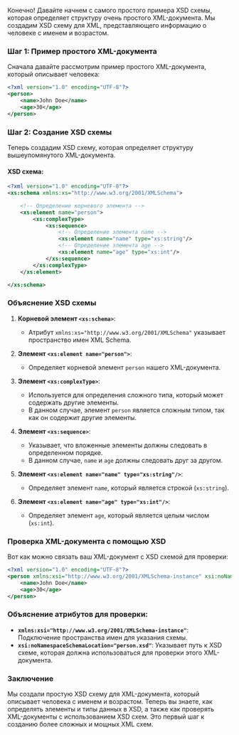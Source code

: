 Конечно! Давайте начнем с самого простого примера XSD схемы, которая определяет структуру очень простого XML-документа. Мы создадим XSD схему для XML, представляющего информацию о человеке с именем и возрастом.

### Шаг 1: Пример простого XML-документа

Сначала давайте рассмотрим пример простого XML-документа, который описывает человека:

```xml
<?xml version="1.0" encoding="UTF-8"?>
<person>
    <name>John Doe</name>
    <age>30</age>
</person>
```

### Шаг 2: Создание XSD схемы

Теперь создадим XSD схему, которая определяет структуру вышеупомянутого XML-документа.

#### XSD схема:

```xml
<?xml version="1.0" encoding="UTF-8"?>
<xs:schema xmlns:xs="http://www.w3.org/2001/XMLSchema">

    <!-- Определение корневого элемента -->
    <xs:element name="person">
        <xs:complexType>
            <xs:sequence>
                <!-- Определение элемента name -->
                <xs:element name="name" type="xs:string"/>
                <!-- Определение элемента age -->
                <xs:element name="age" type="xs:int"/>
            </xs:sequence>
        </xs:complexType>
    </xs:element>

</xs:schema>
```

### Объяснение XSD схемы

1. **Корневой элемент `<xs:schema>`**:
   - Атрибут `xmlns:xs="http://www.w3.org/2001/XMLSchema"` указывает пространство имен XML Schema.

2. **Элемент `<xs:element name="person">`**:
   - Определяет корневой элемент `person` нашего XML-документа.

3. **Элемент `<xs:complexType>`**:
   - Используется для определения сложного типа, который может содержать другие элементы.
   - В данном случае, элемент `person` является сложным типом, так как он содержит другие элементы.

4. **Элемент `<xs:sequence>`**:
   - Указывает, что вложенные элементы должны следовать в определенном порядке.
   - В данном случае, `name` и `age` должны следовать друг за другом.

5. **Элемент `<xs:element name="name" type="xs:string"/>`**:
   - Определяет элемент `name`, который является строкой (`xs:string`).

6. **Элемент `<xs:element name="age" type="xs:int"/>`**:
   - Определяет элемент `age`, который является целым числом (`xs:int`).

### Проверка XML-документа с помощью XSD

Вот как можно связать ваш XML-документ с XSD схемой для проверки:

```xml
<?xml version="1.0" encoding="UTF-8"?>
<person xmlns:xsi="http://www.w3.org/2001/XMLSchema-instance" xsi:noNamespaceSchemaLocation="person.xsd">
    <name>John Doe</name>
    <age>30</age>
</person>
```

### Объяснение атрибутов для проверки:

- **`xmlns:xsi="http://www.w3.org/2001/XMLSchema-instance"`**: Подключение пространства имен для указания схемы.
- **`xsi:noNamespaceSchemaLocation="person.xsd"`**: Указывает путь к XSD схеме, которая должна использоваться для проверки этого XML-документа.

### Заключение

Мы создали простую XSD схему для XML-документа, который описывает человека с именем и возрастом. Теперь вы знаете, как определять элементы и типы данных в XSD, а также как проверять XML-документы с использованием XSD схем. Это первый шаг к созданию более сложных и мощных XML схем.